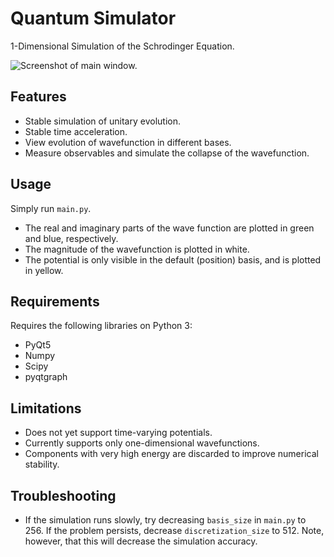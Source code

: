 # Quantum Simulator
1-Dimensional Simulation of the Schrodinger Equation.

![Screenshot of main window.](https://raw.githubusercontent.com/wgxli/quantum-simulator/master/screenshots/main.png)

## Features
* Stable simulation of unitary evolution.
* Stable time acceleration.
* View evolution of wavefunction in different bases.
* Measure observables and simulate the collapse of the wavefunction.

## Usage
Simply run `main.py`.

* The real and imaginary parts of the wave function are plotted in green and blue, respectively.
* The magnitude of the wavefunction is plotted in white.
* The potential is only visible in the default (position) basis, and is plotted in yellow.

## Requirements
Requires the following libraries on Python 3:
* PyQt5
* Numpy
* Scipy
* pyqtgraph

## Limitations
* Does not yet support time-varying potentials.
* Currently supports only one-dimensional wavefunctions.
* Components with very high energy are discarded to improve numerical stability.

## Troubleshooting
* If the simulation runs slowly, try decreasing `basis_size` in `main.py` to 256.
  If the problem persists, decrease `discretization_size` to 512.
  Note, however, that this will decrease the simulation accuracy.
